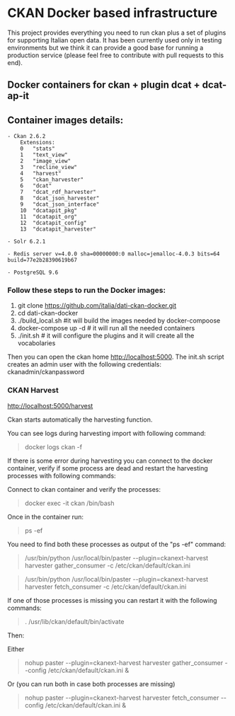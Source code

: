 # CKAN Docker based infrastructure

This project provides everything you need to run ckan plus a set of plugins for supporting Italian open data. It has been currently used only in testing environments but we think it can provide a good base for running a production service (please feel free to contribute with pull requests to this end). 

## Docker containers for ckan + plugin dcat + dcat-ap-it

## Container images details:

	- Ckan 2.6.2
		Extensions:
		0	"stats"
		1	"text_view"
		2	"image_view"
		3	"recline_view"
		4	"harvest"
		5	"ckan_harvester"
		6	"dcat"
		7	"dcat_rdf_harvester"
		8	"dcat_json_harvester"
		9	"dcat_json_interface"
		10	"dcatapit_pkg"
		11	"dcatapit_org"
		12	"dcatapit_config"
		13	"dcatapit_harvester"

	- Solr 6.2.1

	- Redis server v=4.0.0 sha=00000000:0 malloc=jemalloc-4.0.3 bits=64 build=77e2b28390619b67

	- PostgreSQL 9.6

### Follow these steps to run the Docker images:

1. git clone https://github.com/italia/dati-ckan-docker.git
2. cd dati-ckan-docker
3. ./build_local.sh #it will build the images needed by docker-compoose
4. docker-compose up -d # it will run all the needed containers
5. ./init.sh # it will configure the plugins and it will create all the vocabolaries

Then you can open the ckan home [http://localhost:5000](http://localhost:5000).
The init.sh script creates an admin user with the following credentials: ckanadmin/ckanpassword

### CKAN Harvest
[http://localhost:5000/harvest](http://localhost:5000/harvest)

Ckan starts automatically the harvesting function.

You can see logs during harvesting import with following command:

> docker logs ckan -f

If there is some error during harvesting you can connect to the docker container,
verify if some process are dead and restart the harvesting processes with following commands:

Connect to ckan container and verify the processes:

> docker exec -it ckan /bin/bash

Once in the container run:

> ps -ef

You need to find both these processes as output of the "ps -ef" command:

> /usr/bin/python /usr/local/bin/paster --plugin=ckanext-harvest harvester gather_consumer -c /etc/ckan/default/ckan.ini

> /usr/bin/python /usr/local/bin/paster --plugin=ckanext-harvest harvester fetch_consumer -c /etc/ckan/default/ckan.ini


If one of those processes is missing you can restart it with the following commands:

> . /usr/lib/ckan/default/bin/activate

Then:

Either

> nohup paster --plugin=ckanext-harvest harvester gather_consumer --config /etc/ckan/default/ckan.ini &

Or (you can run both in case both processes are missing)

> nohup paster --plugin=ckanext-harvest harvester fetch_consumer --config /etc/ckan/default/ckan.ini &
